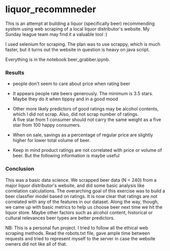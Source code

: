 # liquor_recommneder
This is an attempt at building  a liquor (specifically beer) recommending system using web scraping of a local liquor distributor's website.  My Sunday league team may find it a valuable tool :) 


I used selenium for scraping. The plan was to use scrappy, which is much faster,  but it turns out the website in question is heavy on java script.

Everything is in the notebook beer_grabber.ipynb.

<h3>Results</h3>

- people don't seem to care about price when rating beer

- It appears people rate beers generously. The minimum is 3.5 stars. Maybe they do it when tippsy and in a good mood

- Other more likely predictors of good ratings may be alcohol contents, which I did not scrap. Also, did not scrap number of ratings. <br>A five star from 1 consumer should not carry the same weight as a five star from 100 happy consumers.

- When on sale, savings as a percentage of regular price are slightly higher for lower total volume of beer.

- Keep in mind product ratings are not correlated with price or volume of beer. But the following information is maybe useful 

<h3>Conclusion </h3>
This was a basic data science. We scrapped beer data (N = 240) from a major liquor distributor's website, and did some basic analysis like correlation calculations. The overarching goal of this exercise was to build a beer classfier model based on ratings. It is now clear that ratings are not correlated with any of the features in our dataset. Along the way, though, we came up with basic metrics to help us choose beer next time we hit the liquor store.
Maybe other factors such as alcohol content, historical or cultural relevances  beer types are better predictors. 

<p> NB: This is a personal fun project. I tried to follow all the ethical web scraping methods. Read the robots.txt file, gave ample time between requests and tried to represent myself to the server in case the website owners did not like all of that.</p>
